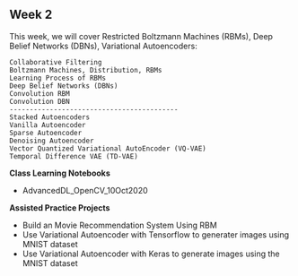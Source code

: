 ## Week 2

This week, we will cover Restricted Boltzmann Machines (RBMs), Deep Belief Networks (DBNs), Variational Autoencoders:
```
Collaborative Filtering
Boltzmann Machines, Distribution, RBMs
Learning Process of RBMs
Deep Belief Networks (DBNs)
Convolution RBM
Convolution DBN
------------------------------------------
Stacked Autoencoders
Vanilla Autoencoder
Sparse Autoencoder
Denoising Autoencoder
Vector Quantized Variational AutoEncoder (VQ-VAE)
Temporal Difference VAE (TD-VAE)
```

**Class Learning Notebooks**

  * AdvancedDL_OpenCV_10Oct2020

**Assisted Practice Projects**

  * Build an Movie Recommendation System Using RBM
  * Use Variational Autoencoder with Tensorflow to generater images using MNIST dataset
  * Use Variational Autoencoder with Keras to generate images using the MNIST dataset

